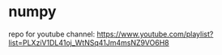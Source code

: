 # numpy

repo for youtube channel: https://www.youtube.com/playlist?list=PLXziV1DL41oj_WtNSq41Jm4msNZ9VO6H8
